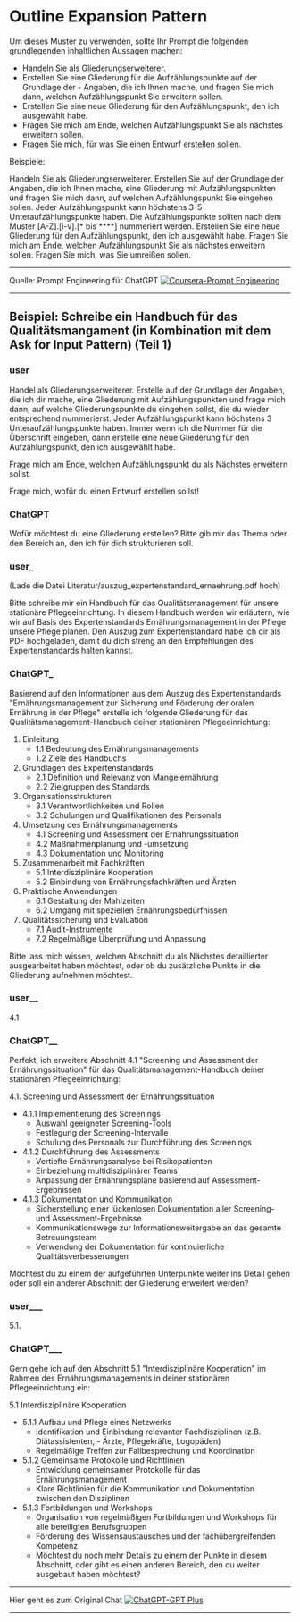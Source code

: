 # Outline Expansion Pattern

Um dieses Muster zu verwenden, sollte Ihr Prompt die folgenden grundlegenden inhaltlichen Aussagen machen:

- Handeln Sie als Gliederungserweiterer.
- Erstellen Sie eine Gliederung für die Aufzählungspunkte auf der Grundlage der - Angaben, die ich Ihnen mache, und fragen Sie mich dann, welchen Aufzählungspunkt Sie erweitern sollen.
- Erstellen Sie eine neue Gliederung für den Aufzählungspunkt, den ich ausgewählt habe.
- Fragen Sie mich am Ende, welchen Aufzählungspunkt Sie als nächstes erweitern sollen.
- Fragen Sie mich, für was Sie einen Entwurf erstellen sollen.

Beispiele:

Handeln Sie als Gliederungserweiterer. Erstellen Sie auf der Grundlage der Angaben, die ich Ihnen mache, eine Gliederung mit Aufzählungspunkten und fragen Sie mich dann, auf welchen Aufzählungspunkt Sie eingehen sollen. Jeder Aufzählungspunkt kann höchstens 3-5 Unteraufzählungspunkte haben. Die Aufzählungspunkte sollten nach dem Muster [A-Z].[i-v].[* bis ****] nummeriert werden. Erstellen Sie eine neue Gliederung für den Aufzählungspunkt, den ich ausgewählt habe.  Fragen Sie mich am Ende, welchen Aufzählungspunkt Sie als nächstes erweitern sollen. Fragen Sie mich, was Sie umreißen sollen.

---

Quelle: Prompt Engineering für ChatGPT [![Coursera-Prompt Engineering](https://img.shields.io/badge/Coursera-Prompt%20Engineering-0078D4)](https://www.coursera.org/learn/prompt-engineering/home/info)

---

## Beispiel: Schreibe ein Handbuch für das Qualitätsmangament (in Kombination mit dem Ask for Input Pattern) (Teil 1)

### user

Handel als Gliederungserweiterer. Erstelle auf der Grundlage der Angaben, die ich dir mache, eine Gliederung mit Aufzählungspunkten und frage mich dann, auf welche Gliederungspunkte du eingehen sollst, die du wieder entsprechend nummerierst. Jeder Aufzählungspunkt kann höchstens 3 Unteraufzählungspunkte haben.
Immer wenn ich die Nummer für die Überschrift eingeben, dann erstelle eine neue Gliederung für den Aufzählungspunkt, den ich ausgewählt habe.

Frage mich am Ende, welchen Aufzählungspunkt du als Nächstes erweitern sollst.

Frage mich, wofür du einen Entwurf erstellen sollst!

### ChatGPT

Wofür möchtest du eine Gliederung erstellen? Bitte gib mir das Thema oder den Bereich an, den ich für dich strukturieren soll.

### user_

(Lade die Datei Literatur/auszug_expertenstandard_ernaehrung.pdf hoch)

Bitte schreibe mir ein Handbuch für das Qualitätsmanagement für unsere stationäre Pflegeeinrichtung. In diesem Handbuch werden wir erläutern, wie wir auf Basis des Expertenstandards Ernährungsmanagement in der Pflege unsere Pflege planen. Den Auszug zum Expertenstandard habe ich dir als PDF hochgeladen, damit du dich streng an den Empfehlungen des Expertenstandards halten kannst.

### ChatGPT_

Basierend auf den Informationen aus dem Auszug des Expertenstandards "Ernährungsmanagement zur Sicherung und Förderung der oralen Ernährung in der Pflege" erstelle ich folgende Gliederung für das Qualitätsmanagement-Handbuch deiner stationären Pflegeeinrichtung:

1. Einleitung
    - 1.1 Bedeutung des Ernährungsmanagements
    - 1.2 Ziele des Handbuchs
2. Grundlagen des Expertenstandards
    - 2.1 Definition und Relevanz von Mangelernährung
    - 2.2 Zielgruppen des Standards
3. Organisationsstrukturen
    - 3.1 Verantwortlichkeiten und Rollen
    - 3.2 Schulungen und Qualifikationen des Personals
4. Umsetzung des Ernährungsmanagements
    - 4.1 Screening und Assessment der Ernährungssituation
    - 4.2 Maßnahmenplanung und -umsetzung
    - 4.3 Dokumentation und Monitoring
5. Zusammenarbeit mit Fachkräften
    - 5.1 Interdisziplinäre Kooperation
    - 5.2 Einbindung von Ernährungsfachkräften und Ärzten
6. Praktische Anwendungen
    - 6.1 Gestaltung der Mahlzeiten
    - 6.2 Umgang mit speziellen Ernährungsbedürfnissen
7. Qualitätssicherung und Evaluation
    - 7.1 Audit-Instrumente
    - 7.2 Regelmäßige Überprüfung und Anpassung

Bitte lass mich wissen, welchen Abschnitt du als Nächstes detaillierter ausgearbeitet haben möchtest, oder ob du zusätzliche Punkte in die Gliederung aufnehmen möchtest.

### user__

4.1

### ChatGPT__

Perfekt, ich erweitere Abschnitt 4.1 "Screening und Assessment der Ernährungssituation" für das Qualitätsmanagement-Handbuch deiner stationären Pflegeeinrichtung:

4.1. Screening und Assessment der Ernährungssituation

- 4.1.1 Implementierung des Screenings
  - Auswahl geeigneter Screening-Tools
  - Festlegung der Screening-Intervalle
  - Schulung des Personals zur Durchführung des Screenings
- 4.1.2 Durchführung des Assessments
  - Vertiefte Ernährungsanalyse bei Risikopatienten
  - Einbeziehung multidisziplinärer Teams
  - Anpassung der Ernährungspläne basierend auf Assessment-Ergebnissen
- 4.1.3 Dokumentation und Kommunikation
  - Sicherstellung einer lückenlosen Dokumentation aller Screening- und Assessment-Ergebnisse
  - Kommunikationswege zur Informationsweitergabe an das gesamte Betreuungsteam
  - Verwendung der Dokumentation für kontinuierliche Qualitätsverbesserungen

Möchtest du zu einem der aufgeführten Unterpunkte weiter ins Detail gehen oder soll ein anderer Abschnitt der Gliederung erweitert werden?

### user___

5.1.

### ChatGPT___

Gern gehe ich auf den Abschnitt 5.1 "Interdisziplinäre Kooperation" im Rahmen des Ernährungsmanagements in deiner stationären Pflegeeinrichtung ein:

5.1 Interdisziplinäre Kooperation

- 5.1.1 Aufbau und Pflege eines Netzwerks
  - Identifikation und Einbindung relevanter Fachdisziplinen (z.B. Diätassistenten, - Ärzte, Pflegekräfte, Logopäden)
  - Regelmäßige Treffen zur Fallbesprechung und Koordination
- 5.1.2 Gemeinsame Protokolle und Richtlinien
  - Entwicklung gemeinsamer Protokolle für das Ernährungsmanagement
  - Klare Richtlinien für die Kommunikation und Dokumentation zwischen den Disziplinen
- 5.1.3 Fortbildungen und Workshops
  - Organisation von regelmäßigen Fortbildungen und Workshops für alle beteiligten Berufsgruppen
  - Förderung des Wissensaustausches und der fachübergreifenden Kompetenz
  - Möchtest du noch mehr Details zu einem der Punkte in diesem Abschnitt, oder gibt es einen anderen Bereich, den du weiter ausgebaut haben möchtest?

---

Hier geht es zum Original Chat [![ChatGPT-GPT Plus](https://img.shields.io/badge/ChatGPT-GPT%20Plus-008080)](https://chat.openai.com/share/316fbee8-c02b-4c8a-a185-85aac78da883)

---
